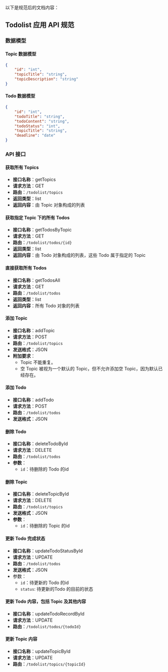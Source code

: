 以下是规范后的文档内容：

## Todolist 应用 API 规范

### 数据模型

#### Topic 数据模型

```json
{
    "id": "int",
    "topicTitle": "string",
    "topicDescription": "string"
}
```

#### Todo 数据模型

```json
{
    "id": "int",
    "todoTitle": "string",
    "todoContent": "string",
    "todoStatus": "int",
    "topicTitle": "string",
    "deadline": "date"
}
```

### API 接口

#### 获取所有 Topics

- **接口名称**：getTopics
- **请求方法**：GET
- **路由**：`/todolist/topics`
- **返回类型**：list
- **返回内容**：由 Topic 对象构成的列表

#### 获取指定 Topic 下的所有 Todos

- **接口名称**：getTodosByTopic
- **请求方法**：GET
- **路由**：`/todolist/todos/{id}`
- **返回类型**：list
- **返回内容**：由 Todo 对象构成的列表，这些 Todo 属于指定的 Topic

#### 直接获取所有 Todos

- **接口名称**：getTodosAll
- **请求方法**：GET
- **路由**：`/todolist/todos`
- **返回类型**：list
- **返回内容**：所有 Todo 对象的列表

#### 添加 Topic

- **接口名称**：addTopic
- **请求方法**：POST
- **路由**：`/todolist/topics`
- **发送格式**：JSON
- **附加要求**：
  - Topic 不能重复。
  - 空 Topic 被视为一个默认的 Topic，但不允许添加空 Topic，因为默认已经存在。

#### 添加 Todo

- **接口名称**：addTodo
- **请求方法**：POST
- **路由**：`/todolist/todos`
- **发送格式**：JSON

#### 删除 Todo

- **接口名称**：deleteTodoById
- **请求方法**：DELETE
- **路由**：`/todolist/todos`
- **参数**：
  - `id`：待删除的 Todo 的id

#### 删除 Topic

- **接口名称**：deleteTopicById
- **请求方法**：DELETE
- **路由**：`/todolist/topics`
- **发送格式**：JSON
- **参数**：
  - `id`：待删除的 Topic 的id

#### 更新 Todo 完成状态

- **接口名称**：updateTodoStatusById
- **请求方法**：UPDATE
- **路由**：`/todolist/todos`
- **发送格式**：JSON
- 参数：
  - `id`：待更新的 Todo 的id
  - `status`: 待更新的Todo 的目前的状态

#### 更新 Todo 内容，包括 Topic 及其他内容

- **接口名称**：updateTodoRecordById
- **请求方法**：UPDATE
- **路由**：`/todolist/todos/{todoId}`

#### 更新 Topic 内容

- **接口名称**：updateTopicById
- **请求方法**：UPDATE
- **路由**：`/todolist/topics/{topicId}`
